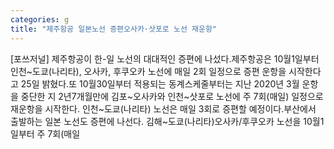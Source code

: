 ```yaml
---
categories: g
title: "제주항공 일본노선 증편오사카·삿포로 노선 재운항"
---
```

[포쓰저널] 제주항공이 한-일 노선의 대대적인 증편에 나섰다.제주항공은 10월1일부터 인천~도쿄(나리타), 오사카, 후쿠오카 노선에 매일 2회 일정으로 증편 운항을 시작한다고 25일 밝혔다.또 10월30일부터 적용되는 동계스케줄부터는 지난 2020년 3월 운항을 중단한 지 2년7개월만에 김포~오사카와 인천~삿포로 노선에 주 7회(매일) 일정으로 재운항을 시작한다. 인천~도쿄(나리타) 노선은 매일 3회로 증편할 예정이다.부산에서 출발하는 일본 노선도 증편에 나선다. 김해~도쿄(나리타)오사카/후쿠오카 노선을 10월1일부터 주 7회(매일